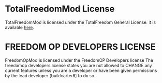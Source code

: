 # TotalFreedomMod License #

TotalFreedomMod is licensed under the TotalFreedom General License. It is available [here](https://github.com/TotalFreedom/License/blob/master/LICENSE.md).

# FREEDOM OP DEVELOPERS LICENSE #
FreedomOpMod is licensed under the FreedomOP Developers license
The freedomop developers license states you are not allowed to CHANGE any current features unless you are a developer or have been given permissions by the lead developer (buildcarter8) to do so.
